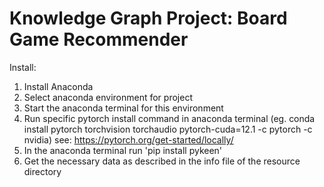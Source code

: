 # Knowledge Graph Project: Board Game Recommender

Install:
1. Install Anaconda
2. Select anaconda environment for project
3. Start the anaconda terminal for this environment
4. Run specific pytorch install command in anaconda terminal (eg. conda install pytorch torchvision torchaudio pytorch-cuda=12.1 -c pytorch -c nvidia) see: https://pytorch.org/get-started/locally/
5. In the anaconda terminal run 'pip install pykeen'
6. Get the necessary data as described in the info file of the resource directory
